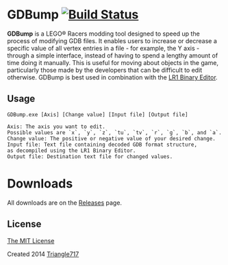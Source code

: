 # GDBump [![Build Status](https://travis-ci.org/le717/GDBump.svg)](https://travis-ci.org/le717/GDBump) #

**GDBump** is a LEGO&reg; Racers modding tool designed to speed up the process of modifying GDB files. It enables users to increase or decrease a specific value of all vertex entries in a file - for example, the Y axis - through a simple interface, instead of having to spend a lengthy amount of time doing it manually. This is useful for moving about objects in the game, particularly those made by the developers that can be difficult to edit otherwise. GDBump is best used in combination with the [LR1 Binary Editor](http://www.rockraidersunited.com/topic/4367-binary-file-editor/).

## Usage ##
```
GDBump.exe [Axis] [Change value] [Input file] [Output file]

Axis: The axis you want to edit.
Possible values are `x`, `y`, `z`, `tu`, `tv`, `r`, `g`, `b`, and `a`.
Change value: The positive or negative value of your desired change.
Input file: Text file containing decoded GDB format structure,
as decompiled using the LR1 Binary Editor.
Output file: Destination text file for changed values.
```

# Downloads ##
All downloads are on the [Releases](https://github.com/le717/GDBump/releases) page.

## License ##
[The MIT License](LICENSE)

Created 2014 [Triangle717](http://le717.github.io)
